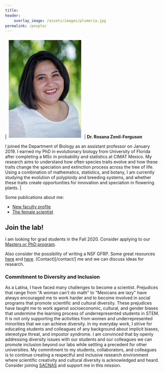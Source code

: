 ```yaml
---
title:
header:
    overlay_image: /assets/images/plumeria.jpg
permalink: /people/
---
```


| ![me](/assets/images/mypicsmall.png) | **Dr. Rosana Zenil-Ferguson**

I joined the Department of Biology as an assistant professor on January 2019. I earned my PhD in evolutionary biology from University of Florida after completing a MSc in probability and statistics at CIMAT Mexico. My research aims to understand how often species traits evolve and how these traits change the speciation and extinction process across the tree of life. Using a combination of mathematics, statistics, and botany, I am currently studying the evolution of polyploidy and breeding systems, and whether these traits create opportunities for innovation and speciation in flowering plants. |

Some publications about me:
* [New faculty profile](http://manoa.hawaii.edu/biology/faculty_spotlight/2019/08/09/prof-rosana-zenil-ferguson)
* [The female scientist](https://thefemalescientist.com/portrait/rosana-zenil-ferguson/1276/meet-dr-rosana-zenil-ferguson-a-statistician-that-fell-in-love-with-plants-and-evolution/)


## Join the lab!
I am looking for grad students in the Fall 2020. Consider applying to our [Masters or PhD program](https://manoa.hawaii.edu/biology/graduate).

Also consider the possibility of writing a NSF GFRP. Some great resources [here](http://cdmuir.netlify.com/post/2019-07-11-grfp/) and [here](https://www.alexhunterlang.com/nsf-fellowship).
(Contact)[/contact/] me and we can discuss ideas for research.


### Commitment to Diversity and Inclusion
As a Latina, I have faced many challenges to become a scientist. Prejudices that range from "A woman can't do math" to "Mexicans are lazy" have always encouraged me to work harder and to become involved in social programs that promote scientific and cultural diversity.  These prejudices have taught me to work against socioeconomic, cultural, and gender biases that undermine the learning process of  underrepresented students in STEM.
It is not only supporting the activities from women and underrepresented minorities that we can achieve diversity. In my everyday work, I strive for educating students and colleagues of any background about implicit biases, stereotype threat, and impostor syndrome. I am convinced that by openly addressing diversity issues with our students and our colleagues we can promote inclusion beyond our labs while settling a precedent for other universities. My commitment to my students, collaborators, and colleagues is to continue creating a respectful and inclusive research environment where scientific creativity and cultural diversity is acknowledged and heard. Consider joining [SACNAS](https://www.sacnas.org/) and support me in this mission.

